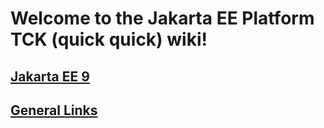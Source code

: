 # Welcome to the Jakarta EE Platform TCK (quick quick) wiki!

## [Jakarta EE 9](https://github.com/eclipse-ee4j/jakartaee-tck/wiki/Jakarta-EE-9)

## [General Links](https://github.com/eclipse-ee4j/jakartaee-tck/wiki/Links)